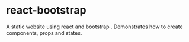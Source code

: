 # react-bootstrap
A static website using react and bootstrap . Demonstrates how to create components, props and states.
